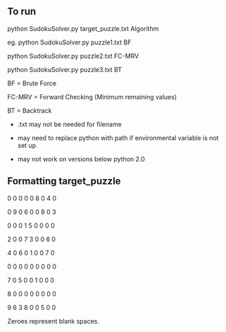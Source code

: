 ## To run

python SudokuSolver.py target_puzzle.txt Algorithm

eg. python SudokuSolver.py puzzle1.txt BF

python SudokuSolver.py puzzle2.txt FC-MRV

python SudokuSolver.py puzzle3.txt BT

BF = Brute Force

FC-MRV = Forward Checking (Minimum remaining values)

BT = Backtrack

- .txt may not be needed for filename

- may need to replace python with path if environmental variable is not set up

- may not work on versions below python 2.0

## Formatting target_puzzle

0 0 0 0 0 8 0 4 0

0 9 0 6 0 0 8 0 3

0 0 0 1 5 0 0 0 0

2 0 0 7 3 0 0 6 0

4 0 6 0 1 0 0 7 0

0 0 0 0 0 0 0 0 0

7 0 5 0 0 1 0 0 0

8 0 0 0 0 0 0 0 0

9 6 3 8 0 0 5 0 0

Zeroes represent blank spaces.
